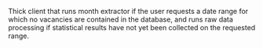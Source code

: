 Thick client that runs month extractor if the user 
requests a date range for which no vacancies are contained in the 
database, and runs raw data processing if statistical results have not yet 
been collected on the requested range. 
